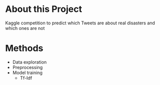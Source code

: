 # About this Project
Kaggle competition to predict which Tweets are about real disasters and which ones are not

# Methods
* Data exploration
* Preprocessing
* Model training
  * Tf-Idf
